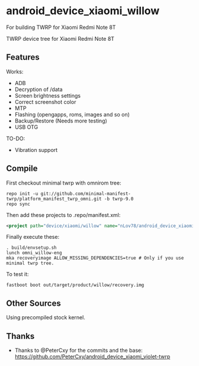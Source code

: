 # android_device_xiaomi_willow
For building TWRP for Xiaomi Redmi Note 8T

TWRP device tree for Xiaomi Redmi Note 8T

## Features

Works:

- ADB
- Decryption of /data
- Screen brightness settings
- Correct screenshot color
- MTP
- Flashing (opengapps, roms, images and so on)
- Backup/Restore (Needs more testing)
- USB OTG

TO-DO:

- Vibration support

## Compile

First checkout minimal twrp with omnirom tree:

```
repo init -u git://github.com/minimal-manifest-twrp/platform_manifest_twrp_omni.git -b twrp-9.0
repo sync
```

Then add these projects to .repo/manifest.xml:

```xml
<project path="device/xiaomi/willow" name="nLov78/android_device_xiaomi_willow" remote="github" revision="android-9.0" />
```

Finally execute these:

```
. build/envsetup.sh
lunch omni_willow-eng
mka recoveryimage ALLOW_MISSING_DEPENDENCIES=true # Only if you use minimal twrp tree.
```

To test it:

```
fastboot boot out/target/product/willow/recovery.img
```

## Other Sources

Using precompiled stock kernel.

## Thanks

- Thanks to @PeterCxy for the commits and the base: https://github.com/PeterCxy/android_device_xiaomi_violet-twrp
